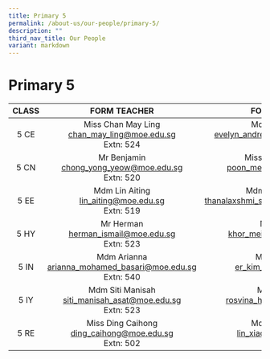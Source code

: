 ```yaml
---
title: Primary 5
permalink: /about-us/our-people/primary-5/
description: ""
third_nav_title: Our People
variant: markdown
---
```

# Primary 5

| CLASS |                               FORM TEACHER                              |                                  FORM TEACHER                                 |
|:-----:|:-----------------------------------------------------------------------:|:-----------------------------------------------------------------------------:|
|  5 CE | Miss Chan May Ling<br>[chan_may_ling@moe.edu.sg](mailto:chan_may_ling@moe.edu.sg)<br>Extn: 524  |       Mdm Evelyn Yeo<br>[evelyn_andrewina_yeo@moe.edu.sg](mailto:evelyn_andrewina_yeo@moe.edu.sg)<br>Extn: 305          |
|  5 CN |      Mr Benjamin <br>[chong_yong_yeow@moe.edu.sg](mailto:chong_yong_yeow@moe.edu.sg)<br>Extn: 520      |       Miss Poon Mei Ming<br>[poon_mei_ming@moe.edu.sg](mailto:poon_mei_ming@moe.edu.sg)<br>Extn: 304            |
|  5 EE | Mdm Lin Aiting <br>[lin_aiting@moe.edu.sg](mailto:lin_aiting@moe.edu.sg)<br>Extn: 519 |  Mdm Thanalaxshmi <br>[thanalaxshmi_sellakumaran@moe.edu.sg](mailto:thanalaxshmi_sellakumaran@moe.edu.sg)<br>Extn: 523  |
|  5 HY | Mr Herman<br>[herman_ismail@moe.edu.sg](mailto:herman_ismail@moe.edu.sg)<br>Extn: 523  |         Mdm Nicole <br>[khor_mei_zhen@moe.edu.sg](mailto:khor_mei_zhen@moe.edu.sg)<br>Extn: 510           
|  5 IN |  Mdm Arianna<br>[arianna_mohamed_basari@moe.edu.sg](mailto:arianna_mohamed_basari@moe.edu.sg)<br>Extn: 540        |   Mr Er Kim Hoe <br>[er_kim_hoe@moe.edu.sg](mailto:er_kim_hoe@moe.edu.sg)<br>Extn: 301         |
|  5 IY | Mdm Siti Manisah <br>[siti_manisah_asat@moe.edu.sg](mailto:siti_manisah_asat@moe.edu.sg)<br>Extn: 523      |   Mdm Rosvina <br>[rosvina_hamzah@moe.edu.sg](mailto:rosvina_hamzah@moe.edu.sg)<br>Extn: ***  
|  5 RE |Miss Ding Caihong <br>[ding_caihong@moe.edu.sg](mailto:ding_caihong@moe.edu.sg)<br>Extn: 502          |  Mdm Lin Xiaojun<br>[lin_xiaojun@moe.edu.sg](mailto:lin_xiaojun@moe.edu.sg)<br>Extn: 308    ||